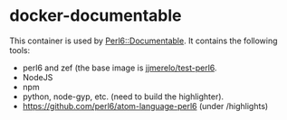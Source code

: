 # docker-documentable

This container is used by [Perl6::Documentable](https://github.com/antoniogamiz/Perl6-Documentable). It contains the following tools:

- perl6 and zef (the base image is [jjmerelo/test-perl6](https://hub.docker.com/r/jjmerelo/test-perl6/).
- NodeJS
- npm
- python, node-gyp, etc. (need to build the highlighter).
- https://github.com/perl6/atom-language-perl6 (under /highlights)

